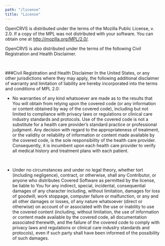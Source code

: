 ```yaml
---
path: "/license"
title: "License"
---
```


OpenCRVS is distributed under the terms of the Mozilla Public License, v. 2.0. If a copy of the MPL was not distributed with your software. You can obtain one at http://mozilla.org/MPL/2.0/.

OpenCRVS is also distributed under the terms of the following Civil Registration and Health Disclaimer.

<br/>

###Civil Registration and Health Disclaimer
In the United States, or any other jurisdictions where they may apply, the following additional disclaimer of warranty and limitation of liability are hereby incorporated into the terms and conditions of MPL 2.0:

- No warranties of any kind whatsoever are made as to the results that You will obtain from relying upon the covered code (or any information or content obtained by way of the covered code), including but not limited to compliance with privacy laws or regulations or clinical care industry standards and protocols. Use of the covered code is not a substitute for a health care provider’s standard practice or professional judgment. Any decision with regard to the appropriateness of treatment, or the validity or reliability of information or content made available by the covered code, is the sole responsibility of the health care provider. Consequently, it is incumbent upon each health care provider to verify all medical history and treatment plans with each patient.

  <br/>

* Under no circumstances and under no legal theory, whether tort (including negligence), contract, or otherwise, shall any Contributor, or anyone who distributes Covered Software as permitted by the license, be liable to You for any indirect, special, incidental, consequential damages of any character including, without limitation, damages for loss of goodwill, work stoppage, computer failure or malfunction, or any and all other damages or losses, of any nature whatsoever (direct or otherwise) on account of or associated with the use or inability to use the covered content (including, without limitation, the use of information or content made available by the covered code, all documentation associated therewith, and the failure of the covered code to comply with privacy laws and regulations or clinical care industry standards and protocols), even if such party shall have been informed of the possibility of such damages.

<br/>

<br/>

<br/>
